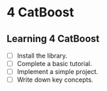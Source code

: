 # 4 CatBoost

## Learning 4 CatBoost
- [ ] Install the library.
- [ ] Complete a basic tutorial.
- [ ] Implement a simple project.
- [ ] Write down key concepts.
